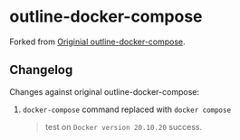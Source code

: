 # outline-docker-compose

Forked from [Originial outline-docker-compose](https://github.com/vicalloy/outline-docker-compose).


## Changelog

Changes against original outline-docker-compose:


1. `docker-compose` command replaced with `docker compose`<br/>
   > test on `Docker version 20.10.20` success.

